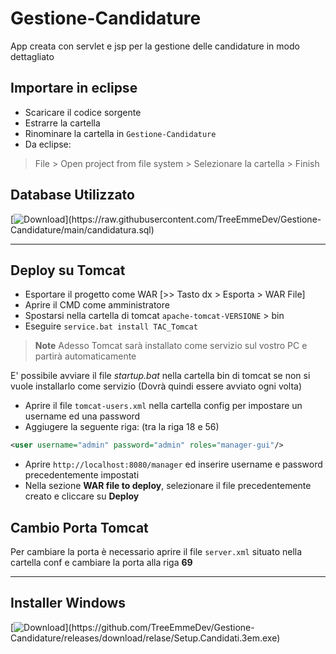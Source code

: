 # Gestione-Candidature

App creata con servlet e jsp per la gestione delle candidature in modo dettagliato

## Importare in eclipse
- Scaricare il codice sorgente
- Estrarre la cartella
- Rinominare la cartella in `Gestione-Candidature`
- Da eclipse:
> File > Open project from file system > Selezionare la cartella > Finish

## Database Utilizzato
[![Download](https://custom-icon-badges.herokuapp.com/badge/-Download-blue?style=for-the-badge&logo=download&logoColor=white "Download")](https://raw.githubusercontent.com/TreeEmmeDev/Gestione-Candidature/main/candidatura.sql)

---

## Deploy su Tomcat
- Esportare il progetto come WAR [>> Tasto dx > Esporta > WAR File]
- Aprire il CMD come amministratore
- Spostarsi nella cartella di tomcat `apache-tomcat-VERSIONE` > bin
- Eseguire `service.bat install TAC_Tomcat`

> **Note** Adesso Tomcat sarà installato come servizio sul vostro PC e partirà automaticamente

E' possibile avviare il file *startup.bat* nella cartella bin di tomcat se non si vuole installarlo come servizio (Dovrà quindi essere avviato ogni volta)

- Aprire il file `tomcat-users.xml` nella cartella config per impostare un username ed una password
- Aggiugere la seguente riga: (tra la riga 18 e 56)
```xml
<user username="admin" password="admin" roles="manager-gui"/>
```
- Aprire `http://localhost:8080/manager` ed inserire username e password precedentemente impostati
- Nella sezione **WAR file to deploy**, selezionare il file precedentemente creato e cliccare su **Deploy**

## Cambio Porta Tomcat
Per cambiare la porta è necessario aprire il file `server.xml` situato nella cartella conf e cambiare la porta alla riga **69**

---

## Installer Windows
[![Download](https://custom-icon-badges.herokuapp.com/badge/-Download-blue?style=for-the-badge&logo=download&logoColor=white "Download")](https://github.com/TreeEmmeDev/Gestione-Candidature/releases/download/relase/Setup.Candidati.3em.exe)

